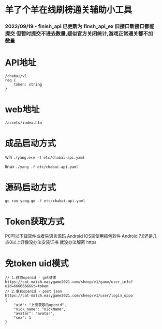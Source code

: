 # 羊了个羊在线刷榜通关辅助小工具

### 2022/09/19 - finish_api 已更新为 finsh_api_ex 旧接口新接口都能提交 但暂时提交不进去数量,疑似官方关闭统计,游戏正常通关都不加数量

# API地址 
```
/chabai/v1
req {
    token: string
}
```
# web地址
`/assets/index.htm`



# 成品启动方式

win
`./yang.exe -f etc/chabai-api.yaml`

linux
`./yang -f etc/chabai-api.yaml`


# 源码启动方式

`go run yang.go -f etc/chabai-api.yaml`

# Token获取方式

PC可以下载软件或者易语言源码
Android IOS需使用抓包软件
Android 7.0还是几点0以上好像没办法安装证书 就没办法解密 https

# 免token uid模式
```
// 1.获取openid - get请求
https://cat-match.easygame2021.com/sheep/v1/game/user_info?uid=66666666&t=token
// 2.拿到openid - post json
https://cat-match.easygame2021.com/sheep/v1/user/login_oppo
{
	"uid": "上面获取的openid",
	"nick_name": "nickName",
	"avatar": "avatar",
	"sex": 1
}
```
